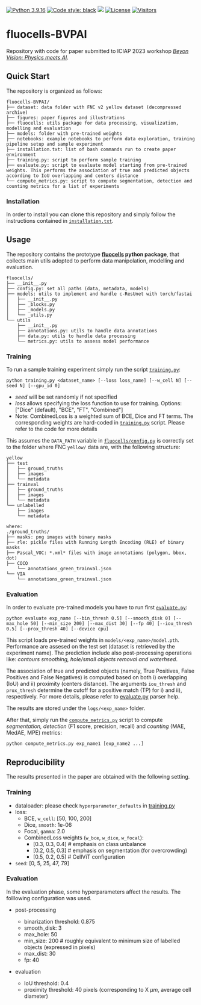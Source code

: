 
[![Python 3.9.16](https://img.shields.io/badge/python-3.9.16-blue.svg)](https://www.python.org/downloads/release/python-3916/)
[![Code style: black](https://img.shields.io/badge/code%20style-black-000000.svg)](https://github.com/psf/black)
<img src="https://img.shields.io/badge/PyTorch-EE4C2C?style=flat-square&logo=Pytorch&logoColor=white"/></a>
[![License](https://img.shields.io/badge/License-Apache_2.0-blue.svg)](https://opensource.org/licenses/Apache-2.0)
[![Visitors](https://api.visitorbadge.io/api/visitors?path=https%3A%2F%2Fgithub.com%2Fclissa%2Ffluocells-BVPAI&countColor=%23263759)](https://visitorbadge.io/status?path=https%3A%2F%2Fgithub.com%2Fclissa%2Ffluocells-BVPAI)

# fluocells-BVPAI
Repository with code for paper submitted to ICIAP 2023 workshop [_Beyon Vision: Physics meets AI_](https://physicsmeetsai.github.io/beyond-vision/).

## Quick Start

The repository is organized as follows:

```
fluocells-BVPAI/
├── dataset: data folder with FNC v2 yellow dataset (decompressed archive)
├── figures: paper figures and illustrations
├── fluocells: utils package for data processing, visualization, modelling and evaluation
├── models: folder with pre-trained weights
├── notebooks: example notebooks to perform data exploration, training pipeline setup and sample experiment
├── installation.txt: list of bash commands run to create paper environment
├── training.py: script to perform sample training
├── evaluate.py: script to evaluate model starting from pre-trained weights. This performs the association of true and predicted objects according to IoU overlapping and centers distance
└── compute_metrics.py: script to compute segmentation, detection and counting metrics for a list of experiments
```

### Installation

In order to install you can clone this repository and simply follow the instructions contained in [`installation.txt`](installation.txt).


## Usage

The repository contains the prototype **[fluocells](fluocells/) python package**, that collects main utils adopted to perform data manipolation, modelling and evaluation.

```
fluocells/
├── __init__.py
├── config.py: set all paths (data, metadata, models)
├── models: utils to implement and handle c-ResUnet with torch/fastai
│   ├── __init__.py
│   ├── _blocks.py
│   ├── _models.py
│   └── _utils.py
└── utils
    ├── __init__.py
    ├── annotations.py: utils to handle data annotations
    ├── data.py: utils to handle data processing
    └── metrics.py: utils to assess model performance
```

### Training
To run a sample training experiment simply run the script [`training.py`](training.py):

```
python training.py <dataset_name> [--loss loss_name] [--w_cell N] [--seed N] [--gpu_id 0]
```
- *seed* will be set randomly if not specified
- *loss* allows specifying the loss function to use for training. Options: ["Dice" (default), "BCE", "FT", "Combined"]
- Note: CombinedLoss is a weighted sum of BCE, Dice and FT terms. The corresponding weights are hard-coded in [`training.py`](training.py) script. Please refer to the code for more details


This assumes the `DATA_PATH` variable in [`fluocells/config.py`](fluocells/config.py) is correctly set to the folder where FNC `yellow/` data are, with the following structure:

```
yellow
├── test
│   ├── ground_truths
│   ├── images
│   └── metadata
├── trainval
│   ├── ground_truths
│   ├── images
│   └── metadata
└── unlabelled
    ├── images
    └── metadata

where:
./ground_truths/
├── masks: png images with binary masks
├── rle: pickle files with Running Length Encoding (RLE) of binary masks
├── Pascal_VOC: *.xml* files with image annotations (polygon, bbox, dot)
├── COCO
    └── annotations_green_trainval.json
└── VIA
    └── annotations_green_trainval.json
```

### Evaluation
In order to evaluate pre-trained models you have to run first [`evaluate.py`](evaluate.py):

```
python evaluate exp_name [--bin_thresh 0.5] [--smooth_disk 0] [--max_hole 50] [--min_size 200] [--max_dist 30] [--fp 40] [--iou_thresh 0.5] [--prox_thresh 40] [--device cpu]
```

This script loads pre-trained weights in `models/<exp_name>/model.pth`.
Performance are assesed on the test set (dataset is retrieved by the experiment name). 
The prediction include also post-processing operations like: *contours smoothing, hole/small objects removal and waterhsed*. 

The association of true and predicted objects (namely, True Positives, False Positives and False Negatives) is computed based on both i) overlapping (IoU) and ii) proximity (centers distance).
The arguments `iou_thresh` and `prox_thresh` determine the cutoff for a positive match (TP) for i) and ii), respectively.
For more details, please refer to [evaluate.py](evaluate.py) parser help.

The results are stored under the `logs/<exp_name>` folder.

After that, simply run the [`compute_metrics.py`](compute_metrics.py) script to compute *segmentation, detection* (F1 score, precision, recall) and *counting* (MAE, MedAE, MPE) metrics:

```
python compute_metrics.py exp_name1 [exp_name2 ...]
```

## Reproducibility

The results presented in the paper are obtained with the following setting.

### Training

- dataloader: please check `hyperparameter_defaults` in [training.py](training.py) 
- loss:
    - BCE, `w_cell`: [50, 100, 200]
    - Dice, `smooth`: 1e-06
    - Focal, `gamma`: 2.0
    - CombinedLoss weights (`w_bce`, `w_dice`, `w_focal`): 
        - [0.3, 0.3, 0.4] # emphasis on class unbalance
        - [0.2, 0.5, 0.3] # emphasis on segmentation (for overcrowding)
        - [0.5, 0.2, 0.5] # CellViT configuration
- `seed`: [0, 5, 25, 47, 79]

### Evaluation

In the evaluation phase, some hyperparameters affect the results. The folllowing configuration was used.

- post-processing
    - binarization threshold: 0.875
    - smooth_disk: 3
    - max_hole: 50
    - min_size: 200 # roughly equivalent to minimum size of labelled objects (expressed in pixels)
    - max_dist: 30
    - fp: 40

- evaluation
    - IoU threshold: 0.4
    - proximity threshold: 40 pixels (corresponding to X $\mu m$, average cell diameter)

